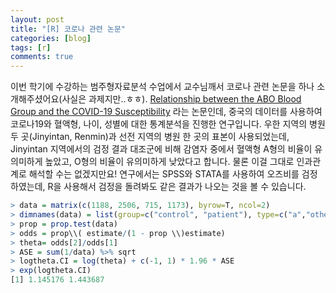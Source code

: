 ```yaml
---
layout: post
title: "[R] 코로나 관련 논문"
categories: [blog]
tags: [r]
comments: true
---
```


이번 학기에 수강하는 범주형자료분석 수업에서 교수님깨서 코로나 관련 논문을 하나 소개해주셨어요(사실은 과제지만..ㅎㅎ). [Relationship between the ABO Blood Group and the COVID-19 Susceptibility](https://www.medrxiv.org/content/10.1101/2020.03.11.20031096v2) 라는 논문인데, 중국의 데이터를 사용하여 코로나19와 혈액형, 나이, 성별에 대한 통계분석을 진행한 연구입니다. 우한 지역의 병원 두 곳(Jinyintan, Renmin)과 선전 지역의 병원 한 곳의 표본이 사용되었는데, Jinyintan 지역에서의 검정 결과 대조군에 비해 감염자 중에서 혈액형 A형의 비율이 유의미하게 높았고, O형의 비율이 유의미하게 낮았다고 합니다. 물론 이걸 그대로 인과관계로 해석할 수는 없겠지만요! 연구에서는 SPSS와 STATA를 사용하여 오즈비를 검정하였는데, R을 사용해서 검정을 돌려봐도 같은 결과가 나오는 것을 볼 수 있습니다.

```r
> data = matrix(c(1188, 2506, 715, 1173), byrow=T, ncol=2)
> dimnames(data) = list(group=c("control", "patient"), type=c("a","others"))
> prop = prop.test(data)
> odds = prop\\( estimate/(1 - prop \\)estimate)
> theta= odds[2]/odds[1]
> ASE = sum(1/data) %>% sqrt
> logtheta.CI = log(theta) + c(-1, 1) * 1.96 * ASE
> exp(logtheta.CI)
[1] 1.145176 1.443687
```